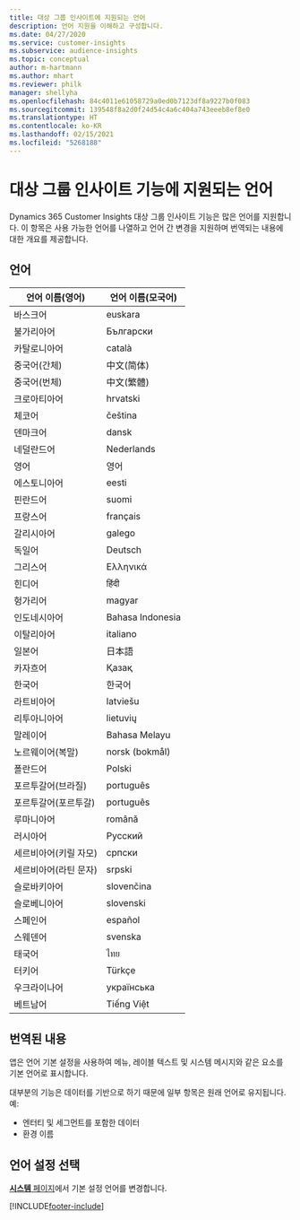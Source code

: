 ```yaml
---
title: 대상 그룹 인사이트에 지원되는 언어
description: 언어 지원을 이해하고 구성합니다.
ms.date: 04/27/2020
ms.service: customer-insights
ms.subservice: audience-insights
ms.topic: conceptual
author: m-hartmann
ms.author: mhart
ms.reviewer: philk
manager: shellyha
ms.openlocfilehash: 84c4011e61058729a0ed0b7123df8a9227b0f083
ms.sourcegitcommit: 139548f8a2d0f24d54c4a6c404a743eeeb8ef8e0
ms.translationtype: HT
ms.contentlocale: ko-KR
ms.lasthandoff: 02/15/2021
ms.locfileid: "5268188"
---
```

# <a name="supported-languages-for-audience-insights-capability"></a>대상 그룹 인사이트 기능에 지원되는 언어

Dynamics 365 Customer Insights 대상 그룹 인사이트 기능은 많은 언어를 지원합니다. 이 항목은 사용 가능한 언어를 나열하고 언어 간 변경을 지원하며 번역되는 내용에 대한 개요를 제공합니다.

## <a name="languages"></a>언어

| 언어 이름(영어)|  언어 이름(모국어) |
| ------------- | ------------- |
| 바스크어 | euskara |
| 불가리아어 | Български |
| 카탈로니아어 | català |
| 중국어(간체) | 中文(简体) |
| 중국어(번체) | 中文(繁體) |
| 크로아티아어 | hrvatski |
| 체코어 | čeština |
| 덴마크어 | dansk |
| 네덜란드어 | Nederlands |
| 영어 | 영어 |
| 에스토니아어 | eesti |
| 핀란드어 | suomi |
| 프랑스어 | français |
| 갈리시아어 | galego |
| 독일어 | Deutsch |
| 그리스어 | Ελληνικά |
| 힌디어 | हिंदी |
| 헝가리어 | magyar |
| 인도네시아어 | Bahasa Indonesia |
| 이탈리아어 | italiano |
| 일본어 | 日本語 |
| 카자흐어 | Қазақ |
| 한국어 | 한국어 |
| 라트비아어 | latviešu |
| 리투아니아어 | lietuvių |
| 말레이어 | Bahasa Melayu |
| 노르웨이어(복말) | norsk (bokmål) |
| 폴란드어 | Polski |
| 포르투갈어(브라질) | português |
| 포르투갈어(포르투갈) | português |
| 루마니아어 | română |
| 러시아어 | Русский |
| 세르비아어(키릴 자모) | српски |
| 세르비아어(라틴 문자) | srpski |
| 슬로바키아어 | slovenčina |
| 슬로베니아어 | slovenski |
| 스페인어 | español |
| 스웨덴어 | svenska |
| 태국어 | ไทย |
| 터키어 | Türkçe |
| 우크라이나어 | українська |
| 베트남어 | Tiếng Việt |

## <a name="whats-translated"></a>번역된 내용

앱은 언어 기본 설정을 사용하여 메뉴, 레이블 텍스트 및 시스템 메시지와 같은 요소를 기본 언어로 표시합니다.

대부분의 기능은 데이터를 기반으로 하기 때문에 일부 항목은 원래 언어로 유지됩니다. 예: 

- 엔터티 및 세그먼트를 포함한 데이터
- 환경 이름

## <a name="choose-your-language-settings"></a>언어 설정 선택  

[**시스템** 페이지](system.md)에서 기본 설정 언어를 변경합니다.


[!INCLUDE[footer-include](../includes/footer-banner.md)]